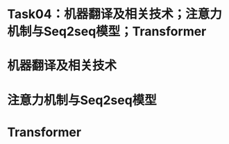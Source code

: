 Task04：机器翻译及相关技术；注意力机制与Seq2seq模型；Transformer
============================================================
# 机器翻译及相关技术


# 注意力机制与Seq2seq模型




# Transformer
